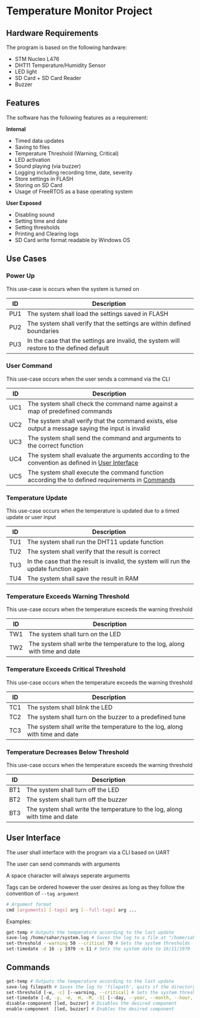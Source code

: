 # Temperature Monitor Project

## Hardware Requirements

The program is based on the following hardware:

* STM Nucleo L476
* DHT11 Temperature/Humidity Sensor
* LED light
* SD Card + SD Card Reader
* Buzzer

## Features

The software has the following features as a requirement:

**Internal**

* Timed data updates
* Saving to files
* Temperature Threshold (Warning, Critical)
* LED activation
* Sound playing (via buzzer)
* Logging including recording time, date, severity
* Store settings in FLASH
* Storing on SD Card
* Usage of FreeRTOS as a base operating system

**User Exposed**

* Disabling sound
* Setting time and date
* Setting thresholds
* Printing and Clearing logs
* SD Card write format readable by Windows OS

## Use Cases

### Power Up
This use-case is occurs when the system is turned on

| ID          | Description                                                                               |
| ----------- | ----------------------------------------------------------------------------------------- |
| PU1         | The system shall load the settings saved in FLASH                                         |
| PU2         | The system shall verify that the settings are within defined boundaries                   |
| PU3         | In the case that the settings are invalid, the system will restore to the defined default |

### User Command

This use-case occurs when the user sends a command via the CLI

| ID          | Description                                                                                                         |
| ----------- | ------------------------------------------------------------------------------------------------------------------- |
| UC1         | The system shall check the command name against a map of predefined commands                                        |
| UC2         | The system shall verify that the command exists, else output a message saying the input is invalid                  |
| UC3         | The system shall send the command and arguments to the correct function                                             |
| UC4         | The system shall evaluate the arguments according to the convention as defined in [User Interface](#user-interface) |
| UC5         | The system shall execute the command function according the to defined requirements in [Commands](#commands)        |

### Temperature Update

This use-case occurs when the temperature is updated due to a timed update or user input

| ID          | Description                                                                                                         |
| ----------- | ------------------------------------------------------------------------------------------------------------------- |
| TU1         | The system shall run the DHT11 update function |
| TU2         | The system shall verify that the result is correct |
| TU3         | In the case that the result is invalid, the system will run the update function again |
| TU4         | The system shall save the result in RAM |

### Temperature Exceeds Warning Threshold

This use-case occurs when the temperature exceeds the warning threshold

| ID          | Description                                                                                                         |
| ----------- | ------------------------------------------------------------------------------------------------------------------- |
| TW1         | The system shall turn on the LED |
| TW2         | The system shall write the temperature to the log, along with time and date |

### Temperature Exceeds Critical Threshold

This use-case occurs when the temperature exceeds the warning threshold

| ID          | Description                                                                                                         |
| ----------- | ------------------------------------------------------------------------------------------------------------------- |
| TC1         | The system shall blink the LED |
| TC2         | The system shall turn on the buzzer to a predefined tune |
| TC3         | The system shall write the temperature to the log, along with time and date |

### Temperature Decreases Below Threshold

This use-case occurs when the temperature exceeds the warning threshold

| ID          | Description                                                                                                         |
| ----------- | ------------------------------------------------------------------------------------------------------------------- |
| BT1         | The system shall turn off the LED |
| BT2         | The system shall turn off the buzzer|
| BT3         | The system shall write the temperature to the log, along with time and date |

## User Interface

The user shall interface with the program via a CLI based on UART

The user can send commands with arguments

A space character will always seperate arguments

Tags can be ordered however the user desires as long as they follow the convention of `--tag argument`

``` bash
# Argument format
cmd [arguments] [-tags] arg [--full-tags] arg ...
```

Examples:

``` bash
get-temp # Outputs the temperature according to the last update
save-log /home/sahar/system.log # Saves the log to a file at "/home/sahar/system.log"
set-threshold --warning 50 --critical 70 # Sets the system thresholds
set-timedate -d 16 -y 1970 -m 11 # Sets the system date to 16/11/1970
```

## Commands

``` bash
get-temp # Outputs the temperature according to the last update
save-log filepath # Saves the log to 'filepath', quits if the directory doesn't exist
set-threshold [-w, -c] [--warning, --critical] # Sets the system thresholds. Warning cannot be set higher than Critical
set-timedate [-d, -y, -m, -H, -M, -S] [--day, --year, --month, --hour, --minute, --second] # Sets the system date and time
disable-component [led, buzzer] # Disables the desired component
enable-component  [led, buzzer] # Enables the desired component
```

